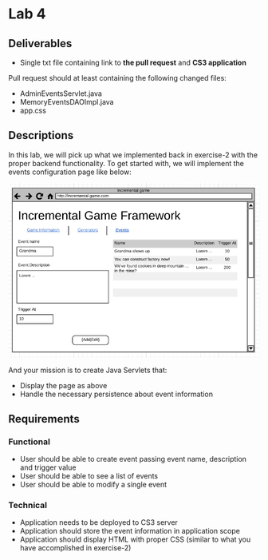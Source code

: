 # Lab 4

## Deliverables

* Single txt file containing link to **the pull request** and **CS3 application**

Pull request should at least containing the following changed files:

* AdminEventsServlet.java
* MemoryEventsDAOImpl.java
* app.css

## Descriptions

In this lab, we will pick up what we implemented back in exercise-2 with the
proper backend functionality. To get started with, we will implement the events
configuration page like below:

![admin events configuration pages](../imgs/project/admin-events.png)

And your mission is to create Java Servlets that:

* Display the page as above
* Handle the necessary persistence about event information

## Requirements

### Functional

* User should be able to create event passing event name, description and trigger value
* User should be able to see a list of events
* User should be able to modify a single event

### Technical

* Application needs to be deployed to CS3 server
* Application should store the event information in application scope
* Application should display HTML with proper CSS (similar to what you have accomplished in exercise-2)
